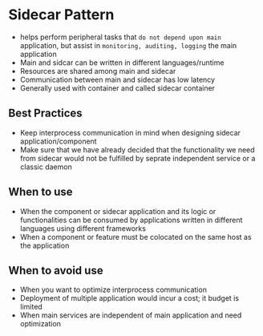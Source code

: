 # Sidecar Pattern

- helps perform peripheral tasks that `do not depend upon main` application, but assist in `monitoring, auditing, logging` the main application
- Main and sidcar can be written in different languages/runtime
- Resources are shared among main and sidecar
- Communication between main and sidecar has low latency
- Generally used with container and called sidecar container

## Best Practices

- Keep interprocess communication in mind when designing sidecar application/component
- Make sure that we have already decided that the functionality we need from sidecar would not be fulfilled by seprate independent service or a classic daemon

## When to use

- When the component or sidecar application and its logic or functionalities can be consumed by applications written in different languages using different frameworks
- When a component or feature must be colocated on the same host as the application

## When to avoid use

- When you want to optimize interprocess communication
- Deployment of multiple application would incur a cost; it budget is limited
- When main services are independent of main application and need optimization